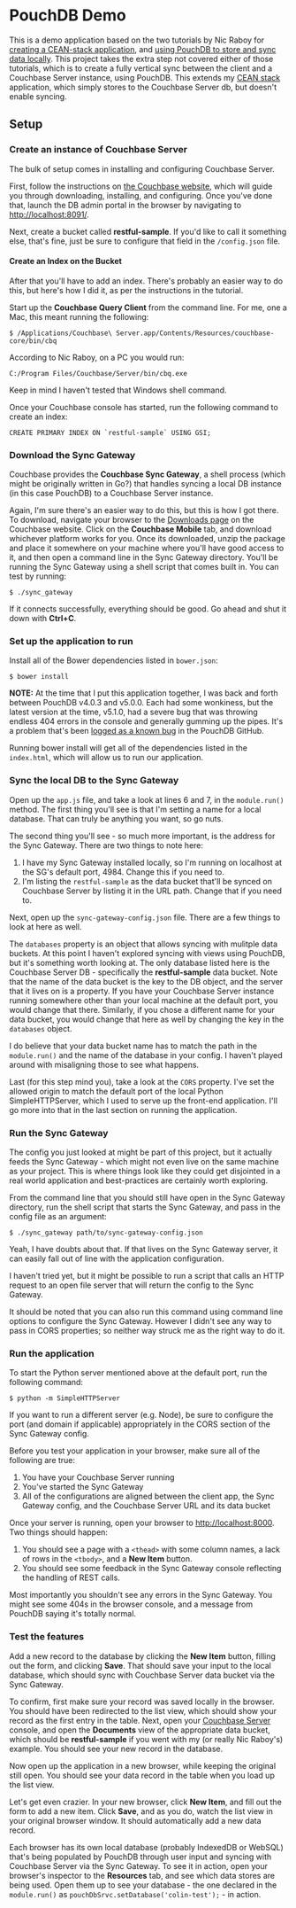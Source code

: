 # PouchDB Demo

This is a demo application based on the two tutorials by Nic Raboy for [creating a CEAN-stack application](https://blog.nraboy.com/2015/10/create-a-full-stack-app-using-node-js-couchbase-server/), and [using PouchDB to store and sync data locally](http://blog.couchbase.com/sync-with-couchbase-using-only-angularjs-and-pouchdb).  This project takes the extra step not covered either of those tutorials, which is to create a fully vertical sync between the client and a Couchbase Server instance, using PouchDB. This extends my [CEAN stack](https://github.com/colinjlacy/CEAN-stack-demo) application, which simply stores to the Couchbase Server db, but doesn't enable syncing.

## Setup

### Create an instance of Couchbase Server

The bulk of setup comes in installing and configuring Couchbase Server.  

First, follow the instructions on [the Couchbase website](http://www.couchbase.com/get-started-developing-nosql#Download_Couchbase_Server), which will guide you through downloading, installing, and configuring.  Once you've done that, launch the DB admin portal in the browser by navigating to [http://localhost:8091/](http://localhost:8091/). 

Next, create a bucket called **restful-sample**.  If you'd like to call it something else, that's fine, just be sure to configure that field in the `/config.json` file. 
 
#### Create an Index on the Bucket

After that you'll have to add an index.  There's probably an easier way to do this, but here's how I did it, as per the instructions in the tutorial.

Start up the **Couchbase Query Client** from the command line.  For me, one a Mac, this meant running the following:
 
	$ /Applications/Couchbase\ Server.app/Contents/Resources/couchbase-core/bin/cbq
	
According to Nic Raboy, on a PC you would run:

	C:/Program Files/Couchbase/Server/bin/cbq.exe
	
Keep in mind I haven't tested that Windows shell command.

Once your Couchbase console has started, run the following command to create an index:

	CREATE PRIMARY INDEX ON `restful-sample` USING GSI;

### Download the Sync Gateway

Couchbase provides the **Couchbase Sync Gateway**, a shell process (which might be originally written in Go?) that handles syncing a local DB instance (in this case PouchDB) to a Couchbase Server instance.

Again, I'm sure there's an easier way to do this, but this is how I got there.  To download, navigate your browser to the [Downloads page](http://www.couchbase.com/nosql-databases/downloads) on the Couchbase website.  Click on the **Couchbase Mobile** tab, and download whichever platform works for you.  Once its downloaded, unzip the package and place it somewhere on your machine where you'll have good access to it, and then open a command line in the Sync Gateway directory.  You'll be running the Sync Gateway using a shell script that comes built in.  You can test by running:

	$ ./sync_gateway
	
If it connects successfully, everything should be good.  Go ahead and shut it down with **Ctrl+C**.

### Set up the application to run

Install all of the Bower dependencies listed in `bower.json`:

	$ bower install
	
**NOTE:** At the time that I put this application together, I was back and forth between PouchDB v4.0.3 and v5.0.0.  Each had some wonkiness, but the latest version at the time, v5.1.0, had a severe bug that was throwing endless 404 errors in the console and generally gumming up the pipes.  It's a problem that's been [logged as a known bug](https://github.com/pouchdb/pouchdb/issues/4602) in the PouchDB GitHub.

Running bower install will get all of the dependencies listed in the `index.html`, which will allow us to run our application.

### Sync the local DB to the Sync Gateway

Open up the `app.js` file, and take a look at lines 6 and 7, in the `module.run()` method.  The first thing you'll see is that I'm setting a name for a local database.  That can truly be anything you want, so go nuts.  
 
The second thing you'll see - so much more important, is the address for the Sync Gateway.  There are two things to note here:
1. I have my Sync Gateway installed locally, so I'm running on localhost at the SG's default port, 4984.  Change this if you need to.
2. I'm listing the `restful-sample` as the data bucket that'll be synced on Couchbase Server by listing it in the URL path.  Change that if you need to.

Next, open up the `sync-gateway-config.json` file.  There are a few things to look at here as well.

The `databases` property is an object that allows syncing with mulitple data buckets.  At this point I haven't explored syncing with views using PouchDB, but it's something worth looking at.  The only database listed here is the Couchbase Server DB - specifically the **restful-sample** data bucket.  Note that the name of the data bucket is the key to the DB object, and the server that it lives on is a property.  If you have your Couchbase Server instance running somewhere other than your local machine at the default port, you would change that there.  Similarly, if you chose a different name for your data bucket, you would change that here as well by changing the key in the `databases` object.

I do believe that your data bucket name has to match the path in the `module.run()` and the name of the database in your config.  I haven't played around with misaligning those to see what happens.

Last (for this step mind you), take a look at the `CORS` property.  I've set the allowed origin to match the default port of the local Python SimpleHTTPServer, which I used to serve up the front-end application.  I'll go more into that in the last section on running the application.

### Run the Sync Gateway

The config you just looked at might be part of this project, but it actually feeds the Sync Gateway - which might not even live on the same machine as your project.  This is where things look like they could get disjointed in a real world application and best-practices are certainly worth exploring.

From the command line that you should still have open in the Sync Gateway directory, run the shell script that starts the Sync Gateway, and pass in the config file as an argument:
 
    $ ./sync_gateway path/to/sync-gateway-config.json
    
Yeah, I have doubts about that.  If that lives on the Sync Gateway server, it can easily fall out of line with the application configuration.  

I haven't tried yet, but it might be possible to run a script that calls an HTTP request to an open file server that will return the config to the Sync Gateway.  

It should be noted that you can also run this command using command line options to configure the Sync Gateway.  However I didn't see any way to pass in CORS properties; so neither way struck me as the right way to do it.

### Run the application

To start the Python server mentioned above at the default port, run the following command: 

	$ python -m SimpleHTTPServer
	
If you want to run a different server (e.g. Node), be sure to configure the port (and domain if applicable) appropriately in the CORS section of the Sync Gateway config.

Before you test your application in your browser, make sure all of the following are true:
1. You have your Couchbase Server running
2. You've started the Sync Gateway
3. All of the configurations are aligned between the client app, the Sync Gateway config, and the Couchbase Server URL and its data bucket

Once your server is running, open your browser to [http://localhost:8000](http://localhost:8000).  Two things should happen:
1. You should see a page with a `<thead>` with some column names, a lack of rows in the `<tbody>`, and a **New Item** button.  
2. You should see some feedback in the Sync Gateway console reflecting the handling of REST calls.

Most importantly you shouldn't see any errors in the Sync Gateway.  You might see some 404s in the browser console, and a message from PouchDB saying it's totally normal.

### Test the features

Add a new record to the database by clicking the **New Item** button, filling out the form, and clicking **Save**.  That should save your input to the local database, which should sync with Couchbase Server data bucket via the Sync Gateway.  

To confirm, first make sure your record was saved locally in the browser.  You should have been redirected to the list view, which should show your record as the first entry in the table.  Next, open your [Couchbase Server](http://localhost:8091/index.html) console, and open the **Documents** view of the appropriate data bucket, which should be **restful-sample** if you went with my (or really Nic Raboy's) example.  You should see your new record in the database.

Now open up the application in a new browser, while keeping the original still open.  You should see your data record in the table when you load up the list view.  

Let's get even crazier.  In your new browser, click **New Item**, and fill out the form to add a new item.  Click **Save**, and as you do, watch the list view in your original browser window.  It should automatically add a new data record.

Each browser has its own local database (probably IndexedDB or WebSQL) that's being populated by PouchDB through user input and syncing with Couchbase Server via the Sync Gateway. To see it in action, open your browser's inspector to the **Resources** tab, and see which data stores are being used.  Open them up to see your database - the one declared in the `module.run()` as `pouchDbSrvc.setDatabase('colin-test');` - in action.